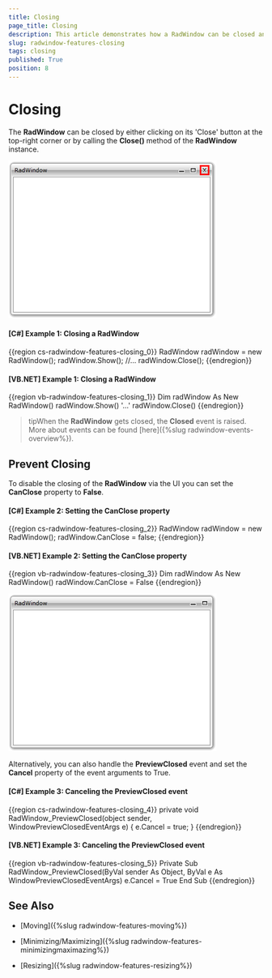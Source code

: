 ```yaml
---
title: Closing
page_title: Closing
description: This article demonstrates how a RadWindow can be closed and also how the closing can be prevented.
slug: radwindow-features-closing
tags: closing
published: True
position: 8
---
```


# Closing

The __RadWindow__ can be closed by either clicking on its 'Close' button at the top-right corner or by calling the __Close()__ method of the __RadWindow__ instance.

![](images/RadWindow_Features_Closing_01.png)

#### __[C#] Example 1: Closing a RadWindow__

{{region cs-radwindow-features-closing_0}}
	RadWindow radWindow = new RadWindow();
	radWindow.Show();
	//...
	radWindow.Close();
{{endregion}}

#### __[VB.NET] Example 1: Closing a RadWindow__

{{region vb-radwindow-features-closing_1}}
	Dim radWindow As New RadWindow()
	radWindow.Show()
	'...'
	radWindow.Close()
{{endregion}}

>tipWhen the __RadWindow__ gets closed, the __Closed__ event is raised. More about events can be found [here]({%slug radwindow-events-overview%}).

## Prevent Closing

To disable the closing of the __RadWindow__ via the UI you can set the __CanClose__ property to __False__.

#### __[C#] Example 2: Setting the CanClose property__

{{region cs-radwindow-features-closing_2}}
	RadWindow radWindow = new RadWindow();
	radWindow.CanClose = false;
{{endregion}}

#### __[VB.NET] Example 2: Setting the CanClose property__

{{region vb-radwindow-features-closing_3}}
	Dim radWindow As New RadWindow()
	radWindow.CanClose = False
{{endregion}}

![](images/RadWindow_Features_Closing_02.png)

Alternatively, you can also handle the __PreviewClosed__ event and set the __Cancel__ property of the event arguments to True. 

#### __[C#] Example 3: Canceling the PreviewClosed event__

{{region cs-radwindow-features-closing_4}}
	private void RadWindow_PreviewClosed(object sender, WindowPreviewClosedEventArgs e)
	{
		e.Cancel = true;
	}
{{endregion}}

#### __[VB.NET] Example 3: Canceling the PreviewClosed event__

{{region vb-radwindow-features-closing_5}}
	Private Sub RadWindow_PreviewClosed(ByVal sender As Object, ByVal e As WindowPreviewClosedEventArgs)
		e.Cancel = True
	End Sub
{{endregion}}

## See Also

 * [Moving]({%slug radwindow-features-moving%})

 * [Minimizing/Maximizing]({%slug radwindow-features-minimizingmaximazing%})

 * [Resizing]({%slug radwindow-features-resizing%})